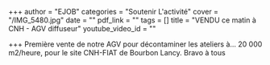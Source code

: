 +++
author = "EJOB"
categories = "Soutenir L'activité"
cover = "/IMG_5480.jpg"
date = ""
pdf_link = ""
tags = []
title = "VENDU ce matin à CNH - AGV diffuseur"
youtube_video_id = ""

+++
Première vente de notre AGV pour décontaminer les ateliers à... 20 000 m2/heure, pour le site CNH-FIAT de Bourbon Lancy. Bravo à tous